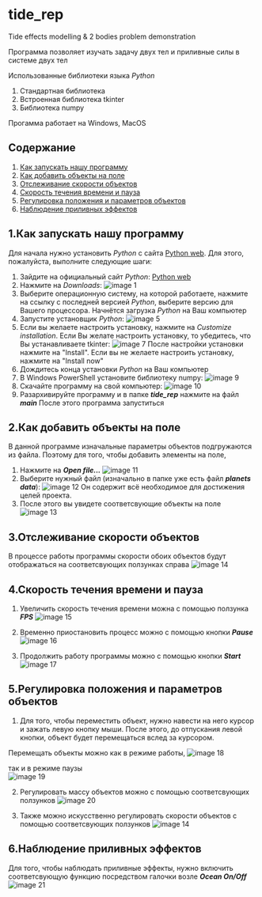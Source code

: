 ﻿# tide_rep
Tide effects modelling & 2 bodies problem demonstration 

Программа позволяет изучать задачу двух тел и приливные силы в системе двух тел

Использованные библиотеки языка *Python*
1. Стандартная библиотека
2. Встроенная библиотека tkinter
3. Библиотека numpy

Прогамма работает на Windows, MacOS

## Содержание

1. [Как запускать нашу программу]
2. [Как добавить объекты на поле]
3. [Отслеживание скорости объектов]
4. [Скорость течения времени и пауза]
5. [Регулировка положения и параметров объектов]
6. [Наблюдение приливных эффектов]

## 1.Как запускать нашу программу

Для начала нужно установить *Python* с сайта [Python web]. Для этого, пожалуйста, выполните следующие шаги:

1. Зайдите на официальный сайт *Python*: [Python web]
2. Нажмите на *Downloads*: 
![image 1](https://thumb.tildacdn.com/tild6630-6634-4835-b864-653434316537/-/format/webp/1.png)
3. Выберите операционную систему, на которой работаете, нажмите на ссылку с последней версией *Python*, 
   выберите версию для Вашего процессора. Начнётся загрузка *Python* на Ваш компьютер
6. Запустите установщик *Python*:
![image 5](https://thumb.tildacdn.com/tild3539-3539-4235-b339-366566373230/-/format/webp/5.png)
7. Если вы желаете настроить установку, нажмите на *Customize installation*. 
Если Вы желате настроить установку, то убедитесь, что Вы устанавливаете tkinter:
![image 7](https://thumb.tildacdn.com/tild3137-3437-4862-a266-303164303237/-/format/webp/7.png)
После настройки установки нажмите на "Install".
Если вы не желаете настроить установку, нажмите на "Install now"
8. Дождитесь конца установки *Python* на Ваш компьютер
9. В Windows PowerShell установите библиотеку numpy:
![image 9](https://thumb.tildacdn.com/tild3135-3962-4634-b736-366631303761/-/format/webp/9.png)
10. Скачайте программу на свой компьютер:
![image 10](https://thumb.tildacdn.com/tild6333-6236-4231-a266-623530393235/-/format/webp/10.png)
11. Разархивируйте программу и в папке ***tide_rep*** нажмите на файл ***main***
После этого программа запуститься

## 2.Как добавить объекты на поле

В данной программе изначальные параметры объектов подгружаются из файла. Поэтому для того, чтобы добавить элементы на поле, 
1. Нажмите на ***Open file...***
![image 11](https://thumb.tildacdn.com/tild3135-6138-4739-a363-663136663139/-/format/webp/11.png)
2. Выберите нужный файл (изначально в папке уже есть файл ***planets data***):
![image 12](https://thumb.tildacdn.com/tild3334-3633-4332-b339-313866366435/-/format/webp/12.png)
Он содержит всё необходимое для достижения целей проекта.
3. После этого вы увидете соответсвующие объекты на поле
![image 13](https://thumb.tildacdn.com/tild3964-3439-4162-b564-613839636436/-/format/webp/13.png)

## 3.Отслеживание скорости объектов

В процессе работы программы скорости обоих объектов будут отображаться на соответсвующих ползунках справа
![image 14](https://thumb.tildacdn.com/tild3862-3363-4163-a236-636636643662/-/format/webp/14.png)

## 4.Скорость течения времени и пауза

1. Увеличить скорость течения времени можна с помощью ползунка ***FPS***
![image 15](https://thumb.tildacdn.com/tild3639-3664-4966-b661-363134333033/-/format/webp/15.png)

2. Временно приостановить процесс можно с помощью кнопки ***Pause***
![image 16](https://thumb.tildacdn.com/tild3763-6432-4833-b534-616437353433/-/format/webp/16.png)

3. Продолжить работу программы можно с помощью кнопки ***Start***
![image 17](https://thumb.tildacdn.com/tild6432-3765-4666-b438-323834323039/-/format/webp/17.png)

## 5.Регулировка положения и параметров объектов

1. Для того, чтобы переместить объект, нужно навести на него курсор и зажать левую кнопку мыши. После этого,
до отпускания левой кнопки, объект будет перемещаться вслед за курсором. 

Перемещать объекты можно как в режиме работы,
![image 18](https://static.tildacdn.com/tild3966-6264-4461-b234-626565356462/181.gif)

так и в режиме паузы                                                                                                       
![image 19](https://static.tildacdn.com/tild6631-3337-4365-b932-393763626633/191.gif)

2. Регулировать массу объектов можно с помощью соответсвующих ползунков
![image 20](https://thumb.tildacdn.com/tild3234-3430-4930-b630-333037396266/-/format/webp/20.png)

3. Также можно искусственно регулировать скорости объектов с помощью соответсвующих ползунков
![image 14](https://thumb.tildacdn.com/tild3862-3363-4163-a236-636636643662/-/format/webp/14.png)

## 6.Наблюдение приливных эффектов

Для того, чтобы наблюдать приливные эффекты, нужно включить соответсвующую функцию посредством галочки возле ***Ocean On/Off***
![image 21](https://thumb.tildacdn.com/tild3030-3935-4634-b265-666537626535/-/format/webp/21.png)

[Python web]:https://www.python.org/
[Как запускать нашу программу]:https://github.com/davidkirakosyan/tide_rep#1%D0%BA%D0%B0%D0%BA-%D0%B7%D0%B0%D0%BF%D1%83%D1%81%D0%BA%D0%B0%D1%82%D1%8C-%D0%BD%D0%B0%D1%88%D1%83-%D0%BF%D1%80%D0%BE%D0%B3%D1%80%D0%B0%D0%BC%D0%BC%D1%83
[Как добавить объекты на поле]:https://github.com/davidkirakosyan/tide_rep#2%D0%BA%D0%B0%D0%BA-%D0%B4%D0%BE%D0%B1%D0%B0%D0%B2%D0%B8%D1%82%D1%8C-%D0%BE%D0%B1%D1%8A%D0%B5%D0%BA%D1%82%D1%8B-%D0%BD%D0%B0-%D0%BF%D0%BE%D0%BB%D0%B5
[Отслеживание скорости объектов]:https://github.com/davidkirakosyan/tide_rep#3%D0%BE%D1%82%D1%81%D0%BB%D0%B5%D0%B6%D0%B8%D0%B2%D0%B0%D0%BD%D0%B8%D0%B5-%D1%81%D0%BA%D0%BE%D1%80%D0%BE%D1%81%D1%82%D0%B8-%D0%BE%D0%B1%D1%8A%D0%B5%D0%BA%D1%82%D0%BE%D0%B2
[Скорость течения времени и пауза]:https://github.com/davidkirakosyan/tide_rep#4%D1%81%D0%BA%D0%BE%D1%80%D0%BE%D1%81%D1%82%D1%8C-%D1%82%D0%B5%D1%87%D0%B5%D0%BD%D0%B8%D1%8F-%D0%B2%D1%80%D0%B5%D0%BC%D0%B5%D0%BD%D0%B8-%D0%B8-%D0%BF%D0%B0%D1%83%D0%B7%D0%B0
[Регулировка положения и параметров объектов]:https://github.com/davidkirakosyan/tide_rep#5%D1%80%D0%B5%D0%B3%D1%83%D0%BB%D0%B8%D1%80%D0%BE%D0%B2%D0%BA%D0%B0-%D0%BF%D0%BE%D0%BB%D0%BE%D0%B6%D0%B5%D0%BD%D0%B8%D1%8F-%D0%B8-%D0%BF%D0%B0%D1%80%D0%B0%D0%BC%D0%B5%D1%82%D1%80%D0%BE%D0%B2-%D0%BE%D0%B1%D1%8A%D0%B5%D0%BA%D1%82%D0%BE%D0%B2
[Наблюдение приливных эффектов]:https://github.com/davidkirakosyan/tide_rep#6%D0%BD%D0%B0%D0%B1%D0%BB%D1%8E%D0%B4%D0%B5%D0%BD%D0%B8%D0%B5-%D0%BF%D1%80%D0%B8%D0%BB%D0%B8%D0%B2%D0%BD%D1%8B%D1%85-%D1%8D%D1%84%D1%84%D0%B5%D0%BA%D1%82%D0%BE%D0%B2
